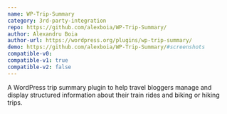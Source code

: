 ```yaml
---
name: WP-Trip-Summary
category: 3rd-party-integration
repo: https://github.com/alexboia/WP-Trip-Summary/
author: Alexandru Boia
author-url: https://wordpress.org/plugins/wp-trip-summary/
demo: https://github.com/alexboia/WP-Trip-Summary/#screenshots
compatible-v0:
compatible-v1: true
compatible-v2: false
---
```


A WordPress trip summary plugin to help travel bloggers manage and display structured information about their train rides and biking or hiking trips.
